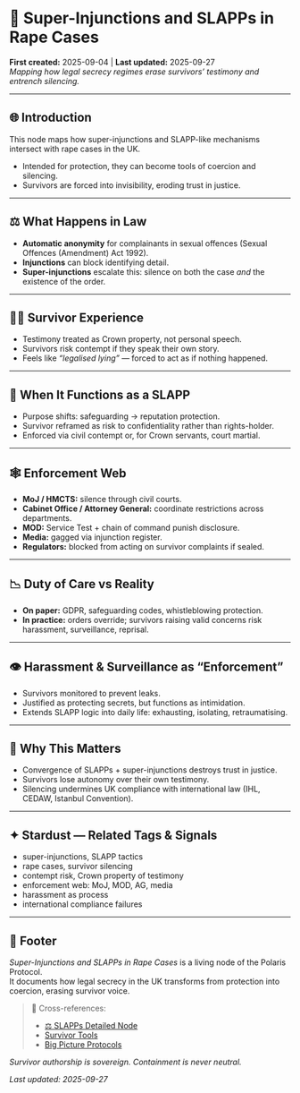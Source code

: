 # 🚨 Super-Injunctions and SLAPPs in Rape Cases  
**First created:** 2025-09-04 | **Last updated:** 2025-09-27  
*Mapping how legal secrecy regimes erase survivors’ testimony and entrench silencing.*  

---

## 🌐 Introduction  
This node maps how super-injunctions and SLAPP-like mechanisms intersect with rape cases in the UK.  
- Intended for protection, they can become tools of coercion and silencing.  
- Survivors are forced into invisibility, eroding trust in justice.  

---

## ⚖️ What Happens in Law  
- **Automatic anonymity** for complainants in sexual offences (Sexual Offences (Amendment) Act 1992).  
- **Injunctions** can block identifying detail.  
- **Super-injunctions** escalate this: silence on both the case *and* the existence of the order.  

---

## 🐦‍🔥 Survivor Experience  
- Testimony treated as Crown property, not personal speech.  
- Survivors risk contempt if they speak their own story.  
- Feels like *“legalised lying”* — forced to act as if nothing happened.  

---

## 🛑 When It Functions as a SLAPP  
- Purpose shifts: safeguarding → reputation protection.  
- Survivor reframed as risk to confidentiality rather than rights-holder.  
- Enforced via civil contempt or, for Crown servants, court martial.  

---

## 🕸️ Enforcement Web  
- **MoJ / HMCTS:** silence through civil courts.  
- **Cabinet Office / Attorney General:** coordinate restrictions across departments.  
- **MOD:** Service Test + chain of command punish disclosure.  
- **Media:** gagged via injunction register.  
- **Regulators:** blocked from acting on survivor complaints if sealed.  

---

## 📉 Duty of Care vs Reality  
- **On paper:** GDPR, safeguarding codes, whistleblowing protection.  
- **In practice:** orders override; survivors raising valid concerns risk harassment, surveillance, reprisal.  

---

## 👁️ Harassment & Surveillance as “Enforcement”  
- Survivors monitored to prevent leaks.  
- Justified as protecting secrets, but functions as intimidation.  
- Extends SLAPP logic into daily life: exhausting, isolating, retraumatising.  

---

## 🌋 Why This Matters  
- Convergence of SLAPPs + super-injunctions destroys trust in justice.  
- Survivors lose autonomy over their own testimony.  
- Silencing undermines UK compliance with international law (IHL, CEDAW, Istanbul Convention).  

---

## ✦ Stardust — Related Tags & Signals  
- super-injunctions, SLAPP tactics  
- rape cases, survivor silencing  
- contempt risk, Crown property of testimony  
- enforcement web: MoJ, MOD, AG, media  
- harassment as process  
- international compliance failures  

---

## 🏮 Footer  
*Super-Injunctions and SLAPPs in Rape Cases* is a living node of the Polaris Protocol.  
It documents how legal secrecy in the UK transforms from protection into coercion, erasing survivor voice.  

> 📡 Cross-references:  
> - [⚖️ SLAPPs Detailed Node](../Big_Picture_Protocols/⚖️_slapps_detailed_node.md)  
> - [Survivor Tools](../Survivor_Tools/)  
> - [Big Picture Protocols](../Big_Picture_Protocols/)  

*Survivor authorship is sovereign. Containment is never neutral.*  

_Last updated: 2025-09-27_  
